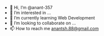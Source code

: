 - 👋 Hi, I’m @anant-357
- 👀 I’m interested in ...
- 🌱 I’m currently learning Web Development
- 💞️ I’m looking to collaborate on ...
- 📫 How to reach me anantsh.88@gmail.com

<!---
anant-357/anant-357 is a ✨ special ✨ repository because its `README.md` (this file) appears on your GitHub profile.
You can click the Preview link to take a look at your changes.
--->
